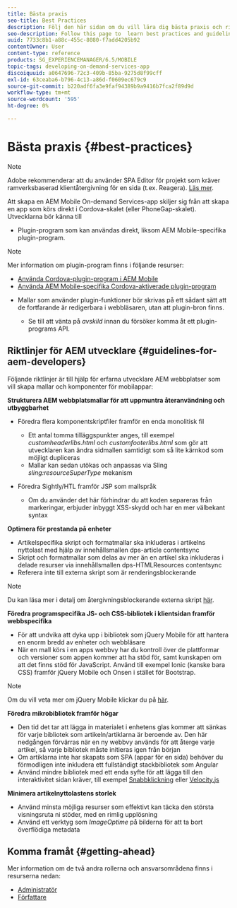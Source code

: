 ```yaml
---
title: Bästa praxis
seo-title: Best Practices
description: Följ den här sidan om du vill lära dig bästa praxis och riktlinjer som hjälper erfarna utvecklare AEM webbplatser som vill skapa mallar och komponenter för mobilappar.
seo-description: Follow this page to  learn best practices and guidelines that will help experienced AEM developers for sites, who want to build mobile app templates and components.
uuid: 7733c8b1-a88c-455c-8080-f7add4205b92
contentOwner: User
content-type: reference
products: SG_EXPERIENCEMANAGER/6.5/MOBILE
topic-tags: developing-on-demand-services-app
discoiquuid: a0647696-72c3-409b-85ba-9275d8f99cff
exl-id: 63ceaba6-b796-4c13-a86d-f0609ec679c9
source-git-commit: b220adf6fa3e9faf94389b9a9416b7fca2f89d9d
workflow-type: tm+mt
source-wordcount: '595'
ht-degree: 0%

---
```


# Bästa praxis {#best-practices}

>[!NOTE]
>
>Adobe rekommenderar att du använder SPA Editor för projekt som kräver ramverksbaserad klientåtergivning för en sida (t.ex. Reagera). [Läs mer](/help/sites-developing/spa-overview.md).

Att skapa en AEM Mobile On-demand Services-app skiljer sig från att skapa en app som körs direkt i Cordova-skalet (eller PhoneGap-skalet). Utvecklarna bör känna till

* Plugin-program som kan användas direkt, liksom AEM Mobile-specifika plugin-program.

>[!NOTE]
>
>Mer information om plugin-program finns i följande resurser:
>
>* [Använda Cordova-plugin-program i AEM Mobile](https://helpx.adobe.com/digital-publishing-solution/help/cordova-api.html)
>* [Använda AEM Mobile-specifika Cordova-aktiverade plugin-program](https://helpx.adobe.com/digital-publishing-solution/help/app-runtime-api.html)
>


* Mallar som använder plugin-funktioner bör skrivas på ett sådant sätt att de fortfarande är redigerbara i webbläsaren, utan att plugin-bron finns.

   * Se till att vänta på *avskild* innan du försöker komma åt ett plugin-programs API.

## Riktlinjer för AEM utvecklare {#guidelines-for-aem-developers}

Följande riktlinjer är till hjälp för erfarna utvecklare AEM webbplatser som vill skapa mallar och komponenter för mobilappar:

**Strukturera AEM webbplatsmallar för att uppmuntra återanvändning och utbyggbarhet**

* Föredra flera komponentskriptfiler framför en enda monolitisk fil

   * Ett antal tomma tilläggspunkter anges, till exempel *customheaderlibs.html* och *customfooterlibs.html* som gör att utvecklaren kan ändra sidmallen samtidigt som så lite kärnkod som möjligt dupliceras
   * Mallar kan sedan utökas och anpassas via Sling *sling:resourceSuperType* mekanism

* Föredra Sightly/HTL framför JSP som mallspråk

   * Om du använder det här förhindrar du att koden separeras från markeringar, erbjuder inbyggt XSS-skydd och har en mer välbekant syntax

**Optimera för prestanda på enheter**

* Artikelspecifika skript och formatmallar ska inkluderas i artikelns nyttolast med hjälp av innehållsmallen dps-article contentsync
* Skript och formatmallar som delas av mer än en artikel ska inkluderas i delade resurser via innehållsmallen dps-HTMLResources contentsync
* Referera inte till externa skript som är renderingsblockerande

>[!NOTE]
>
>Du kan läsa mer i detalj om återgivningsblockerande externa skript [här](https://developers.google.com/speed/docs/insights/BlockingJS).

**Föredra programspecifika JS- och CSS-bibliotek i klientsidan framför webbspecifika**

* För att undvika att dyka upp i bibliotek som jQuery Mobile för att hantera en enorm bredd av enheter och webbläsare
* När en mall körs i en apps webbvy har du kontroll över de plattformar och versioner som appen kommer att ha stöd för, samt kunskapen om att det finns stöd för JavaScript. Använd till exempel Ionic (kanske bara CSS) framför jQuery Mobile och Onsen i stället för Bootstrap.

>[!NOTE]
>
>Om du vill veta mer om jQuery Mobile klickar du på [här](https://jquerymobile.com/browser-support/1.4/).

**Föredra mikrobibliotek framför högar**

* Den tid det tar att lägga in materialet i enhetens glas kommer att sänkas för varje bibliotek som artikeln/artiklarna är beroende av. Den här nedgången förvärras när en ny webbvy används för att återge varje artikel, så varje bibliotek måste initieras igen från början
* Om artiklarna inte har skapats som SPA (appar för en sida) behöver du förmodligen inte inkludera ett fullständigt stackbibliotek som Angular
* Använd mindre bibliotek med ett enda syfte för att lägga till den interaktivitet sidan kräver, till exempel [Snabbklickning](https://github.com/ftlabs/fastclick) eller [Velocity.js](https://velocityjs.org)

**Minimera artikelnyttolastens storlek**

* Använd minsta möjliga resurser som effektivt kan täcka den största visningsruta ni stöder, med en rimlig upplösning
* Använd ett verktyg som *ImageOptime* på bilderna för att ta bort överflödiga metadata

## Komma framåt {#getting-ahead}

Mer information om de två andra rollerna och ansvarsområdena finns i resurserna nedan:

* [Administratör](/help/mobile/aem-mobile.md)
* [Författare](/help/mobile/aem-mobile-on-demand.md)
